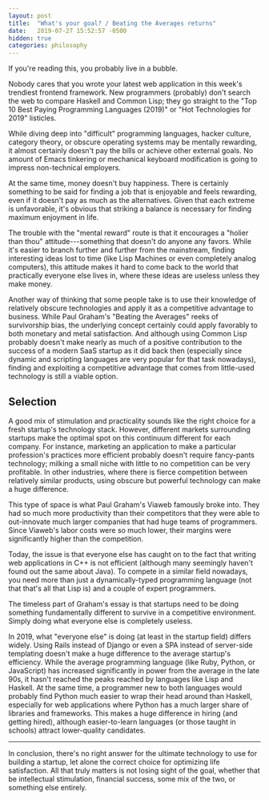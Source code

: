 ```yaml
---
layout: post
title:  "What's your goal? / Beating the Averages returns"
date:   2019-07-27 15:52:57 -0500
hidden: true
categories: philosophy
---
```


If you're reading this, you probably live in a bubble. 

Nobody cares that you wrote your latest web application in this week's trendiest frontend framework. New programmers (probably) don't search the web to compare Haskell and Common Lisp; they go straight to the "Top 10 Best Paying Programming Languages (2019)" or "Hot Technologies for 2019" listicles. 

While diving deep into "difficult" programming languages, hacker culture, category theory, or obscure operating systems may be mentally rewarding, it almost certainly doesn't pay the bills or achieve other external goals. No amount of Emacs tinkering or mechanical keyboard modification is going to impress non-technical employers. 

At the same time, money doesn't buy happiness. There is certainly something to be said for finding a job that is enjoyable and feels rewarding, even if it doesn't pay as much as the alternatives. Given that each extreme is unfavorable, it's obvious that striking a balance is necessary for finding maximum enjoyment in life. 

The trouble with the "mental reward" route is that it encourages a "holier than thou" attitude---something that doesn't do anyone any favors. While it's easier to branch further and further from the mainstream, finding interesting ideas lost to time (like Lisp Machines or even completely analog computers), this attitude makes it hard to come back to the world that practically everyone else lives in, where these ideas are useless unless they make money. 

Another way of thinking that some people take is to use their knowledge of relatively obscure technologies and apply it as a competitive advantage to business. While Paul Graham's "Beating the Averages" reeks of survivorship bias, the underlying concept certainly could apply favorably to both monetary and metal satisfaction. And although using Common Lisp probably doesn't make nearly as much of a positive contribution to the success of a modern SaaS startup as it did back then (especially since dynamic and scripting languages are very popular for that task nowadays), finding and exploiting a competitive advantage that comes from little-used technology is still a viable option. 

## Selection
A good mix of stimulation and practicality sounds like the right choice for a fresh startup's technology stack. However, different markets surrounding startups make the optimal spot on this continuum different for each company. For instance, marketing an application to make a particular profession's practices more efficient probably doesn't require fancy-pants technology; milking a small niche with little to no competition can be very profitable. In other industries, where there is fierce competition between relatively similar products, using obscure but powerful technology can make a huge difference. 

This type of space is what Paul Graham's Viaweb famously broke into. They had so much more productivity than their competitors that they were able to out-innovate much larger companies that had huge teams of programmers. Since Viaweb's labor costs were so much lower, their margins were significantly higher than the competition. 

Today, the issue is that everyone else has caught on to the fact that writing web applications in C++ is not efficient (although many seemingly haven't found out the same about Java). To compete in a similar field nowadays, you need more than just a dynamically-typed programming language (not that that's all that Lisp is) and a couple of expert programmers. 

The timeless part of Graham's essay is that startups need to be doing something fundamentally different to survive in a competitive environment. Simply doing what everyone else is completely useless. 

In 2019, what "everyone else" is doing (at least in the startup field) differs widely. Using Rails instead of Django or even a SPA instead of server-side templating doesn't make a huge difference to the average startup's efficiency. While the average programming language (like Ruby, Python, or JavaScript) has increased significantly in power from the average in the late 90s, it hasn't reached the peaks reached by languages like Lisp and Haskell. At the same time, a programmer new to both languages would probably find Python much easier to wrap their head around than Haskell, especially for web applications where Python has a much larger share of libraries and frameworks. This makes a huge difference in hiring (and getting hired), although easier-to-learn languages (or those taught in schools) attract lower-quality candidates. 

---

In conclusion, there's no right answer for the ultimate technology to use for building a startup, let alone the correct choice for optimizing life satisfaction. All that truly matters is not losing sight of the goal, whether that be intellectual stimulation, financial success, some mix of the two, or something else entirely. 
